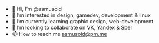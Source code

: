 - 👋 Hi, I’m @asmusoid
- 👀 I’m interested in design, gamedev, development & linux
- 🌱 I’m currently learning graphic design, web-development
- 💞️ I’m looking to collaborate on VK, Yandex & Sber
- 📫 How to reach me asmusoid@pm.me

<!---
asmusoid/asmusoid is a ✨ special ✨ repository because its `README.md` (this file) appears on your GitHub profile.
You can click the Preview link to take a look at your changes.
--->
